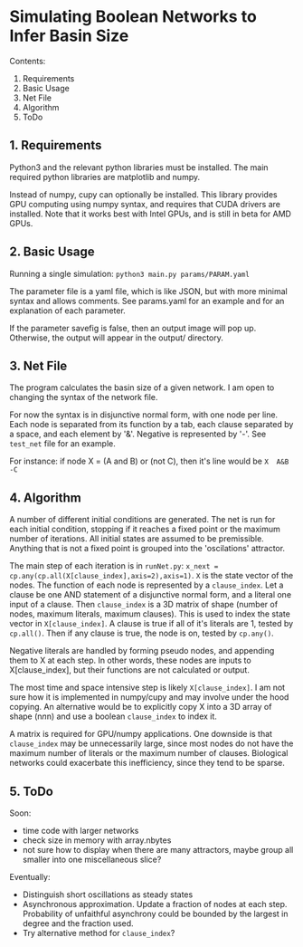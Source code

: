 
# Simulating Boolean Networks to Infer Basin Size 

Contents:
1. Requirements
2. Basic Usage 
3. Net File
4. Algorithm 
5. ToDo


## 1. Requirements

Python3 and the relevant python libraries must be installed. The main required python libraries are matplotlib and numpy.

Instead of numpy, cupy can optionally be installed. This library provides GPU computing using numpy syntax, and requires that CUDA drivers are installed. Note that it works best with Intel GPUs, and is still in beta for AMD GPUs. 


## 2. Basic Usage

Running a single simulation:
	`python3 main.py params/PARAM.yaml`

The parameter file is a yaml file, which is like JSON, but with more minimal syntax and allows comments. See params.yaml for an example and for an explanation of each parameter. 

If the parameter savefig is false, then an output image will pop up. Otherwise, the output will appear in the output/ directory.  


## 3. Net File

The program calculates the basin size of a given network. I am open to changing the syntax of the network file. 

For now the syntax is in disjunctive normal form, with one node per line. Each node is separated from its function by a tab, each clause separated by a space, and each element by '&'. Negative is represented by '-'. See `test_net` file for an example.

For instance: if node X = (A and B) or (not C), then it's line would be `X	A&B -C`


## 4. Algorithm 

A number of different initial conditions are generated. The net is run for each initial condition, stopping if it reaches a fixed point or the maximum number of iterations. All initial states are assumed to be premissible. Anything that is not a fixed point is grouped into the 'oscilations' attractor.

The main step of each iteration is in `runNet.py`: `x_next = cp.any(cp.all(X[clause_index],axis=2),axis=1)`. `X` is the state vector of the nodes. The function of each node is represented by a `clause_index`. Let a clause be one AND statement of a disjunctive normal form, and a literal one input of a clause. Then `clause_index` is a 3D matrix of shape (number of nodes, maximum literals, maximum clauses). This is used to index the state vector in `X[clause_index]`. A clause is true if all of it's literals are 1, tested by `cp.all()`. Then if any clause is true, the node is on, tested by `cp.any()`.  

Negative literals are handled by forming pseudo nodes, and appending them to X at each step. In other words, these nodes are inputs to X[clause_index], but their functions are not calculated or output.

The most time and space intensive step is likely `X[clause_index]`. I am not sure how it is implemented in numpy/cupy and may involve under the hood copying. An alternative would be to explicitly copy X into a 3D array of shape (n*n*n) and use a boolean `clause_index` to index it.

A matrix is required for GPU/numpy applications. One downside is that `clause_index` may be unnecessarily large, since most nodes do not have the maximum number of literals or the maximum number of clauses. Biological networks could exacerbate this inefficiency, since they tend to be sparse.



## 5. ToDo
Soon:
- time code with larger networks
- check size in memory with array.nbytes
- not sure how to display when there are many attractors, maybe group all smaller into one miscellaneous slice?

Eventually:
- Distinguish short oscillations as steady states
- Asynchronous approximation. Update a fraction of nodes at each step. Probability of unfaithful asynchrony could be bounded by the largest in degree and the fraction used.
- Try alternative method for `clause_index`?

